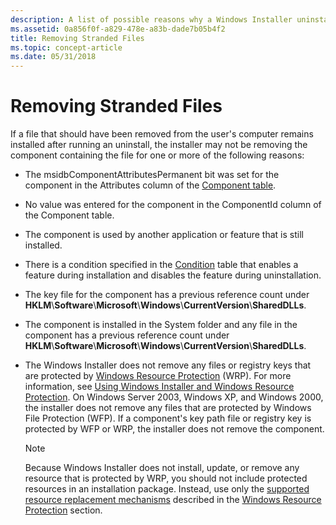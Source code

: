 ```yaml
---
description: A list of possible reasons why a Windows Installer uninstallation was unable to remove all the files of an application.
ms.assetid: 0a856f0f-a829-478e-a83b-dade7b05b4f2
title: Removing Stranded Files
ms.topic: concept-article
ms.date: 05/31/2018
---
```


# Removing Stranded Files

If a file that should have been removed from the user's computer remains installed after running an uninstall, the installer may not be removing the component containing the file for one or more of the following reasons:

-   The msidbComponentAttributesPermanent bit was set for the component in the Attributes column of the [Component table](component-table.md).
-   No value was entered for the component in the ComponentId column of the Component table.
-   The component is used by another application or feature that is still installed.
-   There is a condition specified in the [Condition](condition-table.md) table that enables a feature during installation and disables the feature during uninstallation.
-   The key file for the component has a previous reference count under **HKLM**\\**Software**\\**Microsoft**\\**Windows**\\**CurrentVersion**\\**SharedDLLs**.
-   The component is installed in the System folder and any file in the component has a previous reference count under **HKLM**\\**Software**\\**Microsoft**\\**Windows**\\**CurrentVersion**\\**SharedDLLs**.
-   The Windows Installer does not remove any files or registry keys that are protected by [Windows Resource Protection](../wfp/windows-resource-protection-portal.md) (WRP). For more information, see [Using Windows Installer and Windows Resource Protection](windows-resource-protection-on-windows-vista.md). On Windows Server 2003, Windows XP, and Windows 2000, the installer does not remove any files that are protected by Windows File Protection (WFP). If a component's key path file or registry key is protected by WFP or WRP, the installer does not remove the component.
    > [!Note]  
    > Because Windows Installer does not install, update, or remove any resource that is protected by WRP, you should not include protected resources in an installation package. Instead, use only the [supported resource replacement mechanisms](../wfp/supported-file-replacement-mechanisms.md) described in the [Windows Resource Protection](../wfp/windows-resource-protection-portal.md) section.

     

 

 
